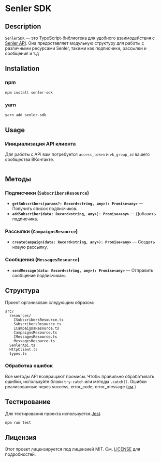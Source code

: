 # Senler SDK
## Description
`SenlerSDK` — это TypeScript-библиотека для удобного взаимодействия с [Senler API](https://help.senler.ru/senler/dev/api). Она предоставляет модульную структуру для работы с различными ресурсами Senler, такими как подписчики, рассылки и сообщения и т.д

## Installation

### npm

```bash
npm install senler-sdk
```

### yarn

```bash
yarn add senler-sdk
```

## Usage

### Инициализация API клиента

Для работы с API вам потребуется `access_token` и `vk_group_id` вашего сообщества ВКонтакте.

```typescript

```

## Методы

### Подписчики (`SubscribersResource`)
- **`getSubscribers(params?: Record<string, any>): Promise<any>`** — Получить список подписчиков.
- **`addSubscriber(data: Record<string, any>): Promise<any>`** — Добавить подписчика.

### Рассылки (`CampaignsResource`)
- **`createCampaign(data: Record<string, any>): Promise<any>`** — Создать новую рассылку.

### Сообщения (`MessagesResource`)
- **`sendMessage(data: Record<string, any>): Promise<any>`** — Отправить сообщение подписчикам.

## Структура

Проект организован следующим образом:

```
src/
  resources/
    ISubscribersResource.ts
    SubscribersResource.ts
    ICampaignsResource.ts
    CampaignsResource.ts
    IMessagesResource.ts
    MessagesResource.ts
  SenlerApi.ts
  HttpClient.ts
  types.ts
```

### Обработка ошибок

Все методы API возвращают промисы. Чтобы правильно обрабатывать ошибки, используйте блоки `try-catch` или методы `.catch()`.
Ошибки реализованные через success, error_code, error_message ([см](https://help.senler.ru/senler/dev/api/vozvrashaemye-oshibki).)

## Тестирование

Для тестирования проекта используется [Jest](https://jestjs.io/).

```bash
npm run test
```

## Лицензия

Этот проект лицензируется под лицензией MIT. См. [LICENSE](./LICENSE) для подробностей.
